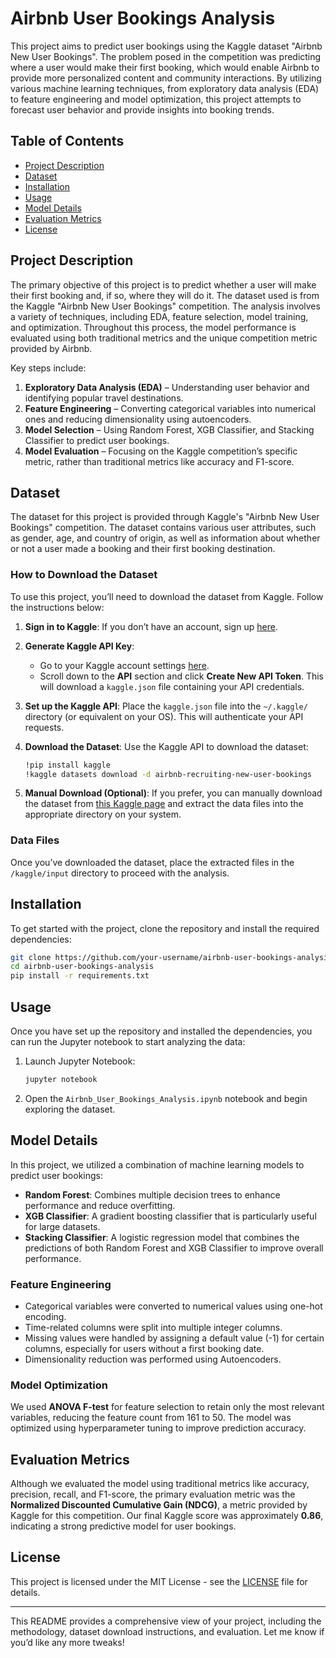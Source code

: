 # Airbnb User Bookings Analysis

This project aims to predict user bookings using the Kaggle dataset "Airbnb New User Bookings". The problem posed in the competition was predicting where a user would make their first booking, which would enable Airbnb to provide more personalized content and community interactions. By utilizing various machine learning techniques, from exploratory data analysis (EDA) to feature engineering and model optimization, this project attempts to forecast user behavior and provide insights into booking trends.

## Table of Contents

- [Project Description](#project-description)
- [Dataset](#dataset)
- [Installation](#installation)
- [Usage](#usage)
- [Model Details](#model-details)
- [Evaluation Metrics](#evaluation-metrics)
- [License](#license)

## Project Description

The primary objective of this project is to predict whether a user will make their first booking and, if so, where they will do it. The dataset used is from the Kaggle "Airbnb New User Bookings" competition. The analysis involves a variety of techniques, including EDA, feature selection, model training, and optimization. Throughout this process, the model performance is evaluated using both traditional metrics and the unique competition metric provided by Airbnb.

Key steps include:
1. **Exploratory Data Analysis (EDA)** – Understanding user behavior and identifying popular travel destinations.
2. **Feature Engineering** – Converting categorical variables into numerical ones and reducing dimensionality using autoencoders.
3. **Model Selection** – Using Random Forest, XGB Classifier, and Stacking Classifier to predict user bookings.
4. **Model Evaluation** – Focusing on the Kaggle competition’s specific metric, rather than traditional metrics like accuracy and F1-score.

## Dataset

The dataset for this project is provided through Kaggle's "Airbnb New User Bookings" competition. The dataset contains various user attributes, such as gender, age, and country of origin, as well as information about whether or not a user made a booking and their first booking destination.

### How to Download the Dataset

To use this project, you’ll need to download the dataset from Kaggle. Follow the instructions below:

1. **Sign in to Kaggle**:
   If you don’t have an account, sign up [here](https://www.kaggle.com/).

2. **Generate Kaggle API Key**:
   - Go to your Kaggle account settings [here](https://www.kaggle.com/account).
   - Scroll down to the **API** section and click **Create New API Token**. This will download a `kaggle.json` file containing your API credentials.

3. **Set up the Kaggle API**:
   Place the `kaggle.json` file into the `~/.kaggle/` directory (or equivalent on your OS). This will authenticate your API requests.

4. **Download the Dataset**:
   Use the Kaggle API to download the dataset:
   ```bash
   !pip install kaggle
   !kaggle datasets download -d airbnb-recruiting-new-user-bookings
   ```

5. **Manual Download (Optional)**:
   If you prefer, you can manually download the dataset from [this Kaggle page](https://www.kaggle.com/competitions/airbnb-recruiting-new-user-bookings/data) and extract the data files into the appropriate directory on your system.

### Data Files

Once you’ve downloaded the dataset, place the extracted files in the `/kaggle/input` directory to proceed with the analysis.

## Installation

To get started with the project, clone the repository and install the required dependencies:

```bash
git clone https://github.com/your-username/airbnb-user-bookings-analysis.git
cd airbnb-user-bookings-analysis
pip install -r requirements.txt
```

## Usage

Once you have set up the repository and installed the dependencies, you can run the Jupyter notebook to start analyzing the data:

1. Launch Jupyter Notebook:
   ```bash
   jupyter notebook
   ```

2. Open the `Airbnb_User_Bookings_Analysis.ipynb` notebook and begin exploring the dataset.

## Model Details

In this project, we utilized a combination of machine learning models to predict user bookings:

- **Random Forest**: Combines multiple decision trees to enhance performance and reduce overfitting.
- **XGB Classifier**: A gradient boosting classifier that is particularly useful for large datasets.
- **Stacking Classifier**: A logistic regression model that combines the predictions of both Random Forest and XGB Classifier to improve overall performance.

### Feature Engineering
- Categorical variables were converted to numerical values using one-hot encoding.
- Time-related columns were split into multiple integer columns.
- Missing values were handled by assigning a default value (-1) for certain columns, especially for users without a first booking date.
- Dimensionality reduction was performed using Autoencoders.

### Model Optimization
We used **ANOVA F-test** for feature selection to retain only the most relevant variables, reducing the feature count from 161 to 50. The model was optimized using hyperparameter tuning to improve prediction accuracy.

## Evaluation Metrics

Although we evaluated the model using traditional metrics like accuracy, precision, recall, and F1-score, the primary evaluation metric was the **Normalized Discounted Cumulative Gain (NDCG)**, a metric provided by Kaggle for this competition. Our final Kaggle score was approximately **0.86**, indicating a strong predictive model for user bookings.

## License

This project is licensed under the MIT License - see the [LICENSE](LICENSE) file for details.

---

This README provides a comprehensive view of your project, including the methodology, dataset download instructions, and evaluation. Let me know if you’d like any more tweaks!
